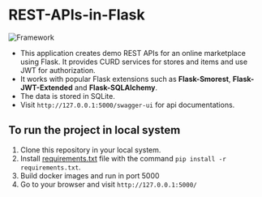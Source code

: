 # REST-APIs-in-Flask
![Framework](https://img.shields.io/badge/Framework-Flask-red)

- This application creates demo REST APIs for an online marketplace using Flask. It provides CURD services for stores and items and use JWT for authorization. 
- It works with popular Flask extensions such as **Flask-Smorest**, **Flask-JWT-Extended** and **Flask-SQLAlchemy**.
- The data is stored in SQLite.
- Visit `http://127.0.0.1:5000/swagger-ui` for api documentations.

## To run the project in local system

1. Clone this repository in your local system.
2. Install [requirements.txt](https://github.com/yugu-yg/rest-api-in-flask/blob/master/requirements.txt) file with the command `pip install -r requirements.txt`.
3. Build docker images and run in port 5000
4. Go to your browser and visit `http://127.0.0.1:5000/`

